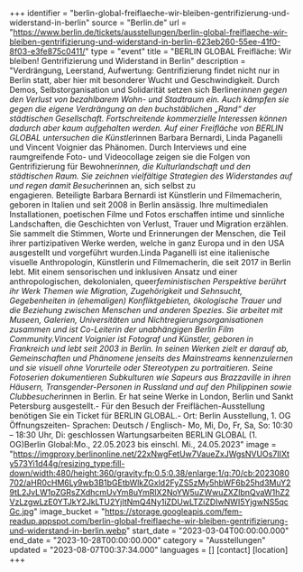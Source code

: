 +++
identifier = "berlin-global-freiflaeche-wir-bleiben-gentrifizierung-und-widerstand-in-berlin"
source = "Berlin.de"
url = "https://www.berlin.de/tickets/ausstellungen/berlin-global-freiflaeche-wir-bleiben-gentrifizierung-und-widerstand-in-berlin-623eb260-55ee-41f0-8f03-e3fe875c0411/"
type = "event"
title = "BERLIN GLOBAL Freifläche: Wir bleiben! Gentrifizierung und Widerstand in Berlin"
description = "Verdrängung, Leerstand, Aufwertung: Gentrifizierung findet nicht nur in Berlin statt, aber hier mit besonderer Wucht und Geschwindigkeit. Durch Demos, Selbstorganisation und Solidarität setzen sich Berliner*innen gegen den Verlust von bezahlbarem Wohn- und Stadtraum ein. Auch kämpfen sie gegen die eigene Verdrängung an den buchstäblichen „Rand“ der städtischen Gesellschaft. Fortschreitende kommerzielle Interessen können dadurch aber kaum aufgehalten werden. Auf einer Freifläche von BERLIN GLOBAL untersuchen die Künstler*innen Barbara Bernardi, Linda Paganelli und Vincent Voignier das Phänomen. Durch Interviews und eine raumgreifende Foto- und Videocollage zeigen sie die Folgen von Gentrifizierung für Bewohner*innen, die Kulturlandschaft und den städtischen Raum. Sie zeichnen vielfältige Strategien des Widerstandes auf und regen damit Besucher*innen an, sich selbst zu engagieren. Beteiligte Barbara Bernardi ist Künstlerin und Filmemacherin, geboren in Italien und seit 2008 in Berlin ansässig. Ihre multimedialen Installationen, poetischen Filme und Fotos erschaffen intime und sinnliche Landschaften, die Geschichten von Verlust, Trauer und Migration erzählen. Sie sammelt die Stimmen, Worte und Erinnerungen der Menschen, die Teil ihrer partizipativen Werke werden, welche in ganz Europa und in den USA ausgestellt und vorgeführt wurden.Linda Paganelli ist eine italienische visuelle Anthropologin, Künstlerin und Filmemacherin, die seit 2017 in Berlin lebt. Mit einem sensorischen und inklusiven Ansatz und einer anthropologischen, dekolonialen, queer*feministischen Perspektive berührt ihr Werk Themen wie Migration, Zugehörigkeit und Sehnsucht, Gegebenheiten in (ehemaligen) Konfliktgebieten, ökologische Trauer und die Beziehung zwischen Menschen und anderen Spezies. Sie arbeitet mit Museen, Galerien, Universitäten und Nichtregierungsorganisationen zusammen und ist Co-Leiterin der unabhängigen Berlin Film Community.Vincent Voignier ist Fotograf und Künstler, geboren in Frankreich und lebt seit 2003 in Berlin. In seinen Werken zielt er darauf ab, Gemeinschaften und Phänomene jenseits des Mainstreams kennenzulernen und sie visuell ohne Vorurteile oder Stereotypen zu portraitieren. Seine Fotoserien dokumentieren Subkulturen wie Sapeurs aus Brazzaville in ihren Häusern, Transgender-Personen in Russland und auf den Philippinen sowie Clubbesucher*innen in Berlin. Er hat seine Werke in London, Berlin und Sankt Petersburg ausgestellt.- Für den Besuch der Freiflächen-Ausstellung benötigen Sie ein Ticket für BERLIN GLOBAL.- Ort: Berlin Ausstellung, 1. OG Öffnungszeiten- Sprachen: Deutsch / Englisch- Mo, Mi, Do, Fr, Sa, So: 10:30 – 18:30 Uhr, Di: geschlossen Wartungsarbeiten BERLIN GLOBAL (1. OG)Berlin Global:Mo., 22.05.2023 bis einschl. Mi., 24.05.2023"
image = "https://imgproxy.berlinonline.net/22xNwgFetUw7VaueZxJWgsNVUOs7IIXty573Yi1d44g/resizing_type:fill-down/width:480/height:360/gravity:fp:0.5:0.38/enlarge:1/q:70/cb:2023080702/aHR0cHM6Ly9wb3B1bGEtbWlkZGxld2FyZS5zMy5hbWF6b25hd3MuY29tL2JvLW1pZGRsZXdhcmUvYm8uYmRlX2NoYW5uZWwuZXZlbnQvaW1hZ2VzLzgwLzE0YTJkY2JkLTU2YjItNmQ4Ny1iZDUwLTZiZDIwNWI5YjgwNS5qcGc.jpg"
image_bucket = "https://storage.googleapis.com/fem-readup.appspot.com/berlin-global-freiflaeche-wir-bleiben-gentrifizierung-und-widerstand-in-berlin.webp"
start_date = "2023-03-04T00:00:00.000"
end_date = "2023-10-28T00:00:00.000"
category = "Ausstellungen"
updated = "2023-08-07T00:37:34.000"
languages = []
[contact]
[location]
+++